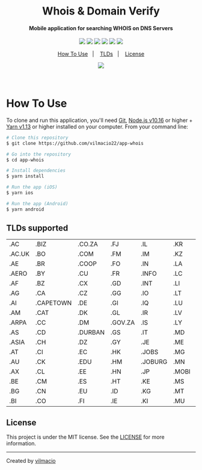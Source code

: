 <h1 align="center">Whois & Domain Verify</h1>
<h4 align="center">
  Mobile application for searching WHOIS on DNS Servers
</h4>
<p align="center">
  <img src="https://img.shields.io/static/v1?label=javascript&message=100%&color=yellow" />
  <img src="https://img.shields.io/static/v1?label=languages&message=1&color=blue" />
  <img src="https://img.shields.io/badge/repo%20size-726%20kB-blue" />
  <img src="https://img.shields.io/badge/repo%20files-34-blue" />
  <img src="https://img.shields.io/github/issues/vilmacio22/app-whois" />
  <img src="https://img.shields.io/github/license/vilmacio22/app-whois" />
 </p>
 <p align="center">
  <a href="#how-to-use">How To Use</a>&nbsp;&nbsp;&nbsp;|&nbsp;&nbsp;&nbsp;
  <a href="#tlds-supported">TLDs</a>&nbsp;&nbsp;&nbsp;|&nbsp;&nbsp;&nbsp;
  <a href="#license">License</a>
</p>

<p align="center">
  <img src="https://user-images.githubusercontent.com/50785489/82740761-33b26680-9d22-11ea-8941-be70c17a86f9.gif" />
</p>

##### &nbsp;&nbsp;&nbsp;

# How To Use

To clone and run this application, you'll need [Git](https://git-scm.com), [Node.js v10.16](https://nodejs.org/en) or higher + [Yarn v1.13](https://yarnpkg.com/getting-started) or higher installed on your computer. From your command line:

```bash
# Clone this repository
$ git clone https://github.com/vilmacio22/app-whois

# Go into the repository
$ cd app-whois

# Install dependencies
$ yarn install

# Run the app (iOS)
$ yarn ios

# Run the app (Android)
$ yarn android
```
## TLDs supported
|      |         |       |       |       |     |       |    |    |       |       |
|------|---------|-------|-------|-------|-----|-------|----|----|-------|-------|
|.AC   |.BIZ     |.CO.ZA |.FJ    |.IL    |.KR  |.MUSEUM|.PE |.SH |.TM    |.WEB.ZA|
|.AC.UK|.BO      |.COM   |.FM    |.IM    |.KZ  |.MX    |.PL |.SI |.TN    |.WF    |
|.AE   |.BR      |.COOP  |.FO    |.IN    |.LA  |.MY    |.PM |.SK |.TO    |.WS    |
|.AERO |.BY      |.CU    |.FR    |.INFO  |.LC  |.NA    |.PR |.SKY|.TR    |.XN    |
|.AF   |.BZ      |.CX    |.GD    |.INT   |.LI  |.NAME  |.PRO|.SM |.TRAVEL|.XXX   |
|.AG   |.CA      |.CZ    |.GG    |.IO    |.LT  |.NC    |.PS |.SN |.TV    |.YT    |
|.AI   |.CAPETOWN|.DE    |.GI    |.IQ    |.LU  |.NET   |.PT |.SO |.TW    |
|.AM   |.CAT     |.DK    |.GL    |.IR    |.LV  |.NET.ZA|.PW |.ST |.TZ    |
|.ARPA |.CC      |.DM    |.GOV.ZA|.IS    |.LY  |.NF    |.QA |.SU |.UA    |
|.AS   |.CD      |.DURBAN|.GS    |.IT    |.MD  |.NG    |.RE |.SX |.UG    |
|.ASIA |.CH      |.DZ    |.GY    |.JE    |.ME  |.NL    |.RO |.SY |.UK    |
|.AT   |.CI      |.EC    |.HK    |.JOBS  |.MG  |.NO    |.RS |.TC |.US    |
|.AU   |.CK      |.EDU   |.HM    |.JOBURG|.MN  |.NU    |.RU |.TEL|.UY    |
|.AX   |.CL      |.EE    |.HN    |.JP    |.MOBI|.NZ    |.SB |.TF |.VC    |
|.BE   |.CM      |.ES    |.HT    |.KE    |.MS  |.OM    |.SC |.TH |.VE    |
|.BG   |.CN      |.EU    |.ID    |.KG    |.MT  |.ORG   |.SE |.TK |.VG    |
|.BI   |.CO      |.FI    |.IE    |.KI    |.MU  |.ORG.ZA|.SG |.TL |.VU    |


## License
This project is under the MIT license. See the [LICENSE](https://github.com/vilmacio/app-whois/blob/master/LICENSE) for more information.

---

Created by [vilmacio](https://github.com/vilmacio)
